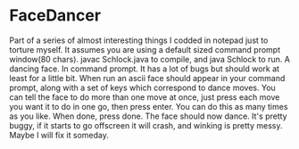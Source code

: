 # FaceDancer
Part of a series of almost interesting things I codded in notepad just to torture myself. It assumes you are using a default sized command prompt window(80 chars). javac Schlock.java to compile, and java Schlock to run. 
A dancing face. In command prompt. It has a lot of bugs but should work at least for a little bit.
When run an ascii face should appear in your command prompt, along with a set of keys which correspond to dance moves. You can tell the face to 
do more than one move at once, just press each move you want it to do in one go, then press enter. You can do this as
many times as you like. When done, press done. The face should now dance. It's pretty buggy, if it starts to go offscreen it will crash,
and winking is pretty messy. Maybe I will fix it someday.
